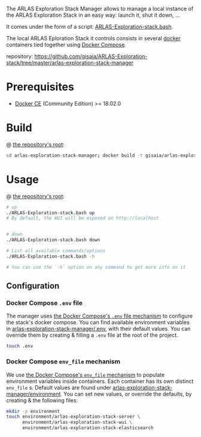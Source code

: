 The ARLAS Exploration Stack Manager allows to manage a local instance of the ARLAS Exploration Stack in an easy way: launch it, shut it down, ...

It comes under the form of a script: [ARLAS-Exploration-stack.bash](https://github.com/gisaia/ARLAS-Exploration-stack/tree/master/ARLAS-Exploration-stack.bash).

The local ARLAS Eploration Stack it controls consists in several [docker](https://docker.com) containers tied together using [Docker Compose](https://docs.docker.com/compose).

repository: https://github.com/gisaia/ARLAS-Exploration-stack/tree/master/arlas-exploration-stack-manager

# Prerequisites

- [Docker CE](https://docs.docker.com/install/) (Community Edition) >=  18.02.0

# Build

@ [the repository's root](https://github.com/gisaia/ARLAS-Exploration-stack/tree/master):

```bash
cd arlas-exploration-stack-manager; docker build -t gisaia/arlas-exploration-stack-manager .; cd -
```

# Usage

@ [the repository's root](https://github.com/gisaia/ARLAS-Exploration-stack/tree/master):

```bash
# up
./ARLAS-Exploration-stack.bash up
# By default, the WUI will be exposed on http://localhost


# down
./ARLAS-Exploration-stack.bash down

# List all available commands/options
./ARLAS-Exploration-stack.bash -h

# You can use the `-h` option on any command to get more info on it
```

## Configuration

### Docker Compose `.env` file

The manager uses [the Docker Compose's `.env` file mechanism](https://docs.docker.com/compose/env-file/) to configure the stack's docker compose. You can find available environment variables in [arlas-exploration-stack-manager/.env](https://github.com/gisaia/ARLAS-Exploration-stack/blob/master/arlas-exploration-stack-manager/.env), with their default values. You can override them by creating & filling a `.env` file at the root of the project.

```bash
touch .env
```

### Docker Compose `env_file` mechanism

We use [the Docker Compose's `env_file` mechanism](https://docs.docker.com/compose/compose-file/#env_file) to populate environment variables inside containers. Each container has its own distinct `env_file` s. Default values are found under [arlas-exploration-stack-manager/environment](https://github.com/gisaia/ARLAS-Exploration-stack/tree/master/arlas-exploration-stack-manager/environment). You can set new values, or override the defaults, by creating & the following files:

```bash
mkdir -p environment
touch environment/arlas-exploration-stack-server \
      environment/arlas-exploration-stack-wui \
      environment/arlas-exploration-stack-elasticsearch
```
